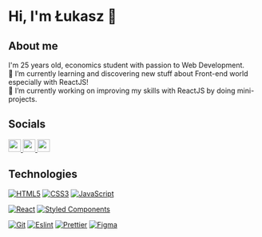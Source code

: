 # Hi, I'm Łukasz 👋 

## About me 
I'm 25 years old, economics student with passion to Web Development. <br>
🌱 I’m currently learning and discovering new stuff about Front-end world especially with ReactJS! <br>
🔭 I’m currently working on improving my skills with ReactJS by doing mini-projects.


## Socials
<p>
  
  <a href="https://twitter.com/_Aroniero" target="_blank">
   <img src="https://img.shields.io/badge/twitter-%231DA1F2.svg?&style=for-the-badge&logo=twitter&logoColor=white" height=25>
  </a> 
  <a href="https://www.linkedin.com/in/%C5%82ukasz-godlewski-9077051b3/" target="_blank">
    <img src="https://img.shields.io/badge/linkedin-%230077B5.svg?&style=for-the-badge&logo=linkedin&logoColor=white" height=25>
  </a> 
  <a href="https://www.instagram.com/aron_iero_d/" target="_blank">
    <img src="https://img.shields.io/badge/instagram-%23E4405F.svg?&style=for-the-badge&logo=instagram&logoColor=white" height=25>
  </a> 
 
</p>


## Technologies 

[![HTML5](https://img.shields.io/badge/-HTML5-E34F26?style=for-the-badge&logo=html5&logoColor=white&https://github.com/Aroniero)](https://github.com/Aroniero)
[![CSS3](https://img.shields.io/badge/-CSS3-1572B6?style=for-the-badge&logo=css3&link=https://github.com/Aroniero)](https://github.com/olafsulich/)
[![JavaScript](https://img.shields.io/badge/-JavaScript-black?style=for-the-badge&logo=javascript&link=https://github.com/Aroniero)](https://github.com/Aroniero)


[![React](https://img.shields.io/badge/-React-black?style=for-the-badge&logo=react)](https://github.com/Aroniero)
[![Styled Components](https://img.shields.io/badge/-StyledComponents-blue?style=for-the-badge&color=black&logo=Styled-Components&logoColor=pink)](https://github.com/Aroniero)

[![Git](https://img.shields.io/badge/-Git-black?style=for-the-badge&logo=git&https://github.com/Aroniero)](https://github.com/Aroniero)
[![Eslint](https://img.shields.io/badge/-Eslint-purple?style=for-the-badge&logo=Eslint&logoColor=white)](https://github.com/olafsulich/)
[![Prettier](https://img.shields.io/badge/-Prettier-blue?style=for-the-badge&logo=Prettier&logoColor=white)](https://github.com/olafsulich/)
[![Figma](https://img.shields.io/badge/-Figma-gray?style=for-the-badge&logo=Figma&logoColor=white)](https://github.com/olafsulich/)

